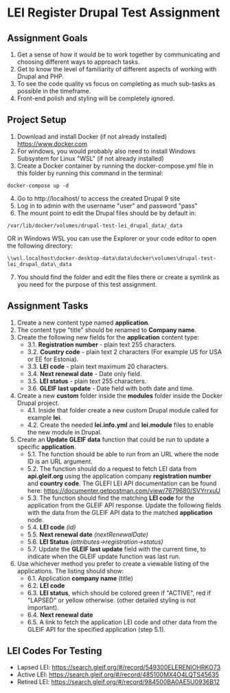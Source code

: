# LEI Register Drupal Test Assignment #

## Assignment Goals ##

1. Get a sense of how it would be to work together by communicating and choosing different ways to approach tasks.
2. Get to know the level of familiarity of different aspects of working with Drupal and PHP.
3. To see the code quality vs focus on completing as much sub-tasks as possible in the timeframe.
4. Front-end polish and styling will be completely ignored.

## Project Setup ##

1. Download and install Docker (if not already installed) https://www.docker.com
2. For windows, you would probably also need to install Windows Subsystem for Linux "WSL"
(if not already installed)
3. Create a Docker container by running the docker-compose.yml file in this folder
by running this command in the terminal:
~~~
docker-compose up -d
~~~
4. Go to http://localhost/ to access the created Drupal 9 site
5. Log in to admin with the username "user" and password "pass"
6. The mount point to edit the Drupal files should be by default in:
~~~
/var/lib/docker/volumes/drupal-test-lei_drupal_data/_data
~~~
OR in Windows WSL you can use the Explorer or your code editor to open the following directory:
~~~
\\wsl.localhost\docker-desktop-data\data\docker\volumes\drupal-test-lei_drupal_data\_data
~~~
7. You should find the folder and edit the files there or create a symlink
as you need for the purpose of this test assignment.


## Assignment Tasks ##

1. Create a new content type named **application**.
2. The content type "title" should be renamed to **Company name**.
3. Create the following new fields for the **application** content type:
    * 3.1. **Registration number** - plain text 255 characters.
    * 3.2. **Country code** - plain text 2 characters (For example US for USA or EE for Estonia).
    * 3.3. **LEI code** - plain text maximum 20 characters.
    * 3.4. **Next renewal date** - Date only field.
    * 3.5. **LEI status** - plain text 255 characters.
    * 3.6. **GLEIF last update** - Date field with both date and time.
4. Create a new **custom** folder inside the **modules** folder inside the Docker Drupal project.
    * 4.1. Inside that folder create a new custom Drupal module called for example **lei**.
    * 4.2. Create the needed **lei.info.yml** and **lei.module** files to enable the new module in Drupal.
5. Create an **Update GLEIF data** function that could be run to update a specific **application**.
    * 5.1. The function should be able to run from an URL where the node ID is an URL argument.
    * 5.2. The function should do a request to fetch LEI data from **api.gleif.org** using the application company **registration number** and **country code**. The GLEFI LEI API documentation can be found here: https://documenter.getpostman.com/view/7679680/SVYrrxuU
    * 5.3. The function should find the matching **LEI code** for the application from the GLEIF API response. Update the following fields with the data from the GLEIF API data to the matched **application** node.
    * 5.4. **LEI code** *(id)*
    * 5.5. **Next renewal date** *(nextRenewalDate)*
    * 5.6. **LEI Status** *(attributes->registration->status)*
    * 5.7. Update the **GLEIF last update** field with the current time, to indicate when the GLEIF update function was last run.
6. Use whichever method you prefer to create a viewable listing of the applications. The listing should show:
    * 6.1. Application **company name** (title)
    * 6.2. **LEI code**
    * 6.3. **LEI status**, which should be colored green if "ACTIVE", red if "LAPSED" or yellow otherwise. (other detailed styling is not important).
    * 6.4. **Next renewal date**
    * 6.5. A link to fetch the application LEI code and other data from the GLEIF API for the specified application (step 5.1).


## LEI Codes For Testing ##
* Lapsed LEI: https://search.gleif.org/#/record/549300ELERENIOHRKO73
* Active LEI: https://search.gleif.org/#/record/485100MX4O4LQTS45635
* Retired LEI: https://search.gleif.org/#/record/984500BA0AE5U0936B12
